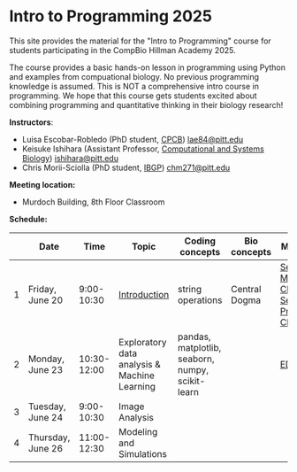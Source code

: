 # Intro to Programming 2025

This site provides the material for the "Intro to Programming" course for students participating in the CompBio Hillman Academy 2025.

The course provides a basic hands-on lesson in programming using Python and examples from compuational biology. No previous programming knowledge is assumed.
This is NOT a comprehensive intro course in programming.
We hope that this course gets students excited about combining programming and quantitative thinking in their biology research!

**Instructors**:

 -	Luisa Escobar-Robledo (PhD student, [CPCB](https://www.compbio.cmu.edu/)) lae84@pitt.edu
 - Keisuke Ishihara (Assistant Professor, [Computational and Systems Biology](https://www.csb.pitt.edu/)) ishihara@pitt.edu
 - Chris Morii-Sciolla (PhD student, [IBGP](https://www.gradbiomed.pitt.edu/)) chm271@pitt.edu

**Meeting location:**

 - Murdoch Building, 8th Floor Classroom

**Schedule:**

|      | Date              | Time        | Topic                     | Coding concepts                     | Bio concepts           | Materials              |
| ---- | ----------------- | ----------- | ------------------------- | ----------------------------------- | ---------------------- | ---------------------- |
| 1    | Friday, June 20   |  9:00-10:30 | [Introduction](https://docs.google.com/presentation/d/13wWQHa7vnYExp4SCAHlDV0BKdxTZ6izBxnbL-HkVYnE/edit?usp=sharing)              | string operations                   | Central Dogma|[Secret Message Challenge](https://colab.research.google.com/drive/1m0f4qn93E8r1pS6Ug0IKoRPkyc1jbAw6?usp=sharing) [Secret Protein Challenge](https://colab.research.google.com/drive/1yZtpqwkJkTEOqTntNuUsSTQMYTtr4zuL?usp=sharing)|
| 2    | Monday, June 23   | 10:30-12:00 | Exploratory data analysis & Machine Learning | pandas, matplotlib, seaborn, numpy, scikit-learn | |[EDA & ML](https://colab.research.google.com/drive/1N-xXrx16xZ8Ld3rbxHNKR2KJFDzj_sP9?usp=sharing) |
| 3    | Tuesday, June 24  |  9:00-10:30 | Image Analysis            |  | | |
| 4    | Thursday, June 26 | 11:00-12:30 | Modeling and Simulations  |  | | |
